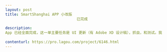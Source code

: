 ```yaml
---                
layout: post       
title: SmartShanghai APP 小改版
                                已完成
           
description: 
App 已经全面完成，这一单主要任务是 UI 更新（有 Adobe XD 设计稿），抓虫，和测试。我会用 bitbucket 跟进进度。
     
contenturl: https://pro.lagou.com/project/6146.html      
---                 
```

